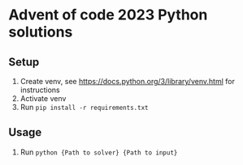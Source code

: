 # Advent of code 2023 Python solutions

## Setup

1. Create venv, see https://docs.python.org/3/library/venv.html for instructions
2. Activate venv
3. Run `pip install -r requirements.txt`

## Usage

1. Run `python {Path to solver} {Path to input}`
